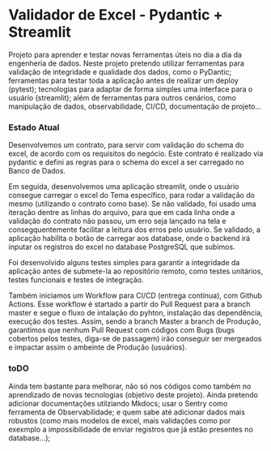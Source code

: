 # Validador de Excel - Pydantic + Streamlit

Projeto para aprender e testar novas ferramentas úteis no dia a dia da engenheria de dados.
Neste projeto pretendo utilizar ferramentas para validação de integridade e qualidade dos dados, como o PyDantic; ferramentas para testar toda a aplicação antes de realizar um deploy (pytest); tecnologias para adaptar de forma simples uma interface para o usuário (streamlit); além de ferramentas para outros cenários, como manipulação de dados, observabilidade, CI/CD, documentação de projeto...

### Estado Atual

Desenvolvemos um contrato, para servir com validação do schema do excel, de acordo com os requisitos do negócio. 
Este contrato é realizado via pydantic e defini as regras para o schema do excel a ser carregado no Banco de Dados.    

Em seguida, desenvolvemos uma aplicação streamlit, onde o usuário consegue carregar o excel do Tema específico, para rodar a validação do mesmo (utilizando o contrato como base).
Se não validado, foi usado uma iteração dentre as linhas do arquivo, para que em cada linha onde a validação do contrato não passou, um erro seja lançado na tela e consegquentemente facilitar a leitura dos erros pelo usuário.
Se validado, a aplicação habilita o botão de carregar aos database, onde o backend irá inputar os registros do excel no database PostgreSQL que subimos.
    
Foi desenvolvido alguns testes simples para garantir a integridade da aplicação antes de submete-la ao repositório remoto, como testes unitários, testes funcionais e testes de integração.

Também iniciamos um Workflow para CI/CD (entrega contínua), com Github Actions. Esse workflow é startado a partir do Pull Request para a branch master e segue o fluxo de intalação do pyhton, instalação das dependência, execução dos testes. Assim, sendo a branch Master a branch de Produção, garantimos que nenhum Pull Request com códigos com Bugs (bugs cobertos pelos testes, diga-se de passagem) irão conseguir ser mergeados e impactar assim o ambeinte de Produção (usuários).

### toDO

Ainda tem bastante para melhorar, não só nos códigos como também no aprendizado de novas tecnologias (objetivo deste projeto).
Ainda pretendo adicionar documentações utilziando Mkdocs; usar o Sentry como ferramenta de Observabilidade; e quem sabe até adicionar dados mais robustos (como mais modelos de excel, mais validações como por exexmplo a impossibilidade de enviar registros que já estão presentes no database...);
